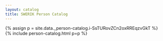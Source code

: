 ```yaml
---
layout: catalog
title: SWERIK Person Catalog
---
```

{% assign p = site.data._person-catalog.i-SsTURovZCn2oxRREqzvGkT %}
{% include person-catalog.html p=p %}

